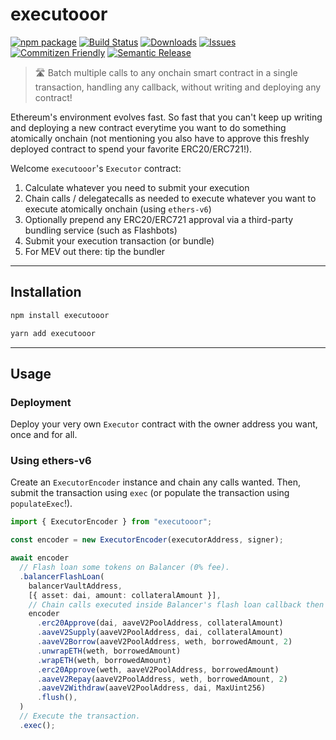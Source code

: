 # executooor

[![npm package][npm-img]][npm-url]
[![Build Status][build-img]][build-url]
[![Downloads][downloads-img]][downloads-url]
[![Issues][issues-img]][issues-url]
[![Commitizen Friendly][commitizen-img]][commitizen-url]
[![Semantic Release][semantic-release-img]][semantic-release-url]

> 🛣️ Batch multiple calls to any onchain smart contract in a single transaction, handling any callback, without writing and deploying any contract!

Ethereum's environment evolves fast. So fast that you can't keep up writing and deploying a new contract everytime you want to do something atomically onchain (not mentioning you also have to approve this freshly deployed contract to spend your favorite ERC20/ERC721!).

Welcome `executooor`'s `Executor` contract:

1. Calculate whatever you need to submit your execution
2. Chain calls / delegatecalls as needed to execute whatever you want to execute atomically onchain (using `ethers-v6`)
3. Optionally prepend any ERC20/ERC721 approval via a third-party bundling service (such as Flashbots)
4. Submit your execution transaction (or bundle)
5. For MEV out there: tip the bundler

---

## Installation

```bash
npm install executooor
```

```bash
yarn add executooor
```

---

## Usage

### Deployment

Deploy your very own `Executor` contract with the owner address you want, once and for all.

### Using ethers-v6

Create an `ExecutorEncoder` instance and chain any calls wanted. Then, submit the transaction using `exec` (or populate the transaction using `populateExec`!).

```typescript
import { ExecutorEncoder } from "executooor";

const encoder = new ExecutorEncoder(executorAddress, signer);

await encoder
  // Flash loan some tokens on Balancer (0% fee).
  .balancerFlashLoan(
    balancerVaultAddress,
    [{ asset: dai, amount: collateralAmount }],
    // Chain calls executed inside Balancer's flash loan callback then flush it.
    encoder
      .erc20Approve(dai, aaveV2PoolAddress, collateralAmount)
      .aaveV2Supply(aaveV2PoolAddress, dai, collateralAmount)
      .aaveV2Borrow(aaveV2PoolAddress, weth, borrowedAmount, 2)
      .unwrapETH(weth, borrowedAmount)
      .wrapETH(weth, borrowedAmount)
      .erc20Approve(weth, aaveV2PoolAddress, borrowedAmount)
      .aaveV2Repay(aaveV2PoolAddress, weth, borrowedAmount, 2)
      .aaveV2Withdraw(aaveV2PoolAddress, dai, MaxUint256)
      .flush(),
  )
  // Execute the transaction.
  .exec();
```

[build-img]: https://github.com/rubilmax/executooor/actions/workflows/release.yml/badge.svg
[build-url]: https://github.com/rubilmax/executooor/actions/workflows/release.yml
[downloads-img]: https://img.shields.io/npm/dt/executooor
[downloads-url]: https://www.npmtrends.com/executooor
[npm-img]: https://img.shields.io/npm/v/executooor
[npm-url]: https://www.npmjs.com/package/executooor
[issues-img]: https://img.shields.io/github/issues/rubilmax/executooor
[issues-url]: https://github.com/rubilmax/executooor/issues
[codecov-img]: https://codecov.io/gh/rubilmax/executooor/branch/main/graph/badge.svg
[codecov-url]: https://codecov.io/gh/rubilmax/executooor
[semantic-release-img]: https://img.shields.io/badge/%20%20%F0%9F%93%A6%F0%9F%9A%80-semantic--release-e10079.svg
[semantic-release-url]: https://github.com/semantic-release/semantic-release
[commitizen-img]: https://img.shields.io/badge/commitizen-friendly-brightgreen.svg
[commitizen-url]: http://commitizen.github.io/cz-cli/
